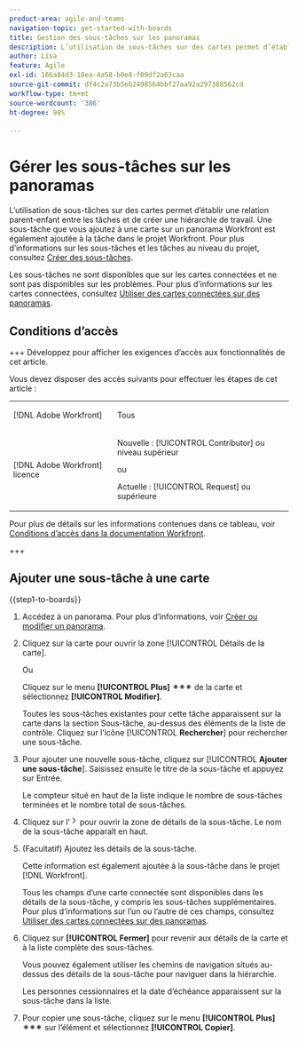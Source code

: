 ```yaml
---
product-area: agile-and-teams
navigation-topic: get-started-with-boards
title: Gestion des sous-tâches sur les panoramas
description: L’utilisation de sous-tâches sur des cartes permet d’établir une relation parent-enfant entre les tâches et de créer une hiérarchie de travail.
author: Lisa
feature: Agile
exl-id: 166a84d3-18ea-4a58-b0e8-f09df2a63caa
source-git-commit: df4c2a73b5eb2498564bbf27aa92a297388562cd
workflow-type: tm+mt
source-wordcount: '386'
ht-degree: 98%

---
```


# Gérer les sous-tâches sur les panoramas

L’utilisation de sous-tâches sur des cartes permet d’établir une relation parent-enfant entre les tâches et de créer une hiérarchie de travail. Une sous-tâche que vous ajoutez à une carte sur un panorama Workfront est également ajoutée à la tâche dans le projet Workfront. Pour plus d’informations sur les sous-tâches et les tâches au niveau du projet, consultez [Créer des sous-tâches](/help/quicksilver/manage-work/tasks/create-tasks/create-subtasks.md).

Les sous-tâches ne sont disponibles que sur les cartes connectées et ne sont pas disponibles sur les problèmes. Pour plus d’informations sur les cartes connectées, consultez [Utiliser des cartes connectées sur des panoramas](/help/quicksilver/agile/get-started-with-boards/connected-cards.md).

## Conditions d’accès

+++ Développez pour afficher les exigences d’accès aux fonctionnalités de cet article.

Vous devez disposer des accès suivants pour effectuer les étapes de cet article :

<table style="table-layout:auto"> 
 <col> 
 <col> 
 <tbody> 
  <tr> 
   <td role="rowheader">[!DNL Adobe Workfront]</td> 
   <td> <p>Tous</p> </td> 
  </tr> 
  <tr> 
   <td role="rowheader">[!DNL Adobe Workfront] licence</td> 
   <td> 
   <p>Nouvelle : [!UICONTROL Contributor] ou niveau supérieur</p> 
   <p>ou</p>
   <p>Actuelle : [!UICONTROL Request] ou supérieure</p>
   </td> 
  </tr> 
 </tbody> 
</table>

Pour plus de détails sur les informations contenues dans ce tableau, voir [Conditions d’accès dans la documentation Workfront](/help/quicksilver/administration-and-setup/add-users/access-levels-and-object-permissions/access-level-requirements-in-documentation.md).

+++

## Ajouter une sous-tâche à une carte

{{step1-to-boards}}

1. Accédez à un panorama. Pour plus d’informations, voir [Créer ou modifier un panorama](../../agile/get-started-with-boards/create-edit-board.md).
1. Cliquez sur la carte pour ouvrir la zone [!UICONTROL Détails de la carte].

   Ou

   Cliquez sur le menu **[!UICONTROL Plus]** ![Menu Plus](assets/more-icon-spectrum.png) de la carte et sélectionnez **[!UICONTROL Modifier]**.

   Toutes les sous-tâches existantes pour cette tâche apparaissent sur la carte dans la section Sous-tâche, au-dessus des éléments de la liste de contrôle. Cliquez sur l’icône [!UICONTROL **Rechercher**] pour rechercher une sous-tâche.

1. Pour ajouter une nouvelle sous-tâche, cliquez sur [!UICONTROL **Ajouter une sous-tâche**]. Saisissez ensuite le titre de la sous-tâche et appuyez sur Entrée.

   Le compteur situé en haut de la liste indique le nombre de sous-tâches terminées et le nombre total de sous-tâches.

1. Cliquez sur l’![icône Détails](assets/checklist-chevron.png) pour ouvrir la zone de détails de la sous-tâche. Le nom de la sous-tâche apparaît en haut.
1. (Facultatif) Ajoutez les détails de la sous-tâche.

   Cette information est également ajoutée à la sous-tâche dans le projet [!DNL Workfront].

   Tous les champs d’une carte connectée sont disponibles dans les détails de la sous-tâche, y compris les sous-tâches supplémentaires. Pour plus d’informations sur l’un ou l’autre de ces champs, consultez [Utiliser des cartes connectées sur des panoramas](/help/quicksilver/agile/get-started-with-boards/connected-cards.md).

1. Cliquez sur **[!UICONTROL Fermer]** pour revenir aux détails de la carte et à la liste complète des sous-tâches.

   Vous pouvez également utiliser les chemins de navigation situés au-dessus des détails de la sous-tâche pour naviguer dans la hiérarchie.

   Les personnes cessionnaires et la date d’échéance apparaissent sur la sous-tâche dans la liste.

1. Pour copier une sous-tâche, cliquez sur le menu **[!UICONTROL Plus]** ![Menu Plus](assets/more-icon-spectrum.png) sur l’élément et sélectionnez **[!UICONTROL Copier]**.
